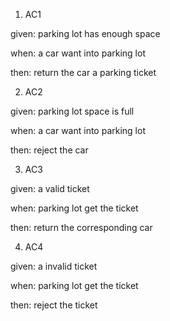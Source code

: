 1. AC1

given: parking lot has enough space

when: a car want into parking lot 

then: return the car a parking ticket 

2. AC2

given: parking lot space is full

when: a car want into parking lot

then: reject the car  

3. AC3

given: a valid ticket

when: parking lot get the ticket

then: return the corresponding car 

4. AC4

given: a invalid ticket

when: parking lot get the ticket

then: reject the ticket